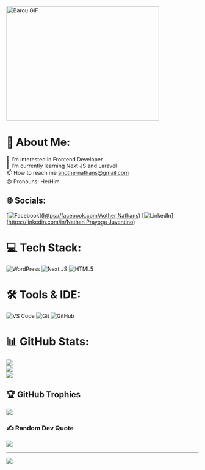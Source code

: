 <img src="https://media.tenor.com/qjpNv9xDZtYAAAAC/blue-lock-king-barou.gif" width="400" height="300" alt="Barou GIF">

# 💫 About Me:
👀 I’m interested in Frontend Developer<br>🌱 I’m currently learning Next JS and Laravel<br>📫 How to reach me anothernathans@gmail.com<br>😄 Pronouns: He/Him


## 🌐 Socials:
[![Facebook](https://img.shields.io/badge/Facebook-%231877F2.svg?logo=Facebook&logoColor=white)]([https://facebook.com/Aother Nathans](https://www.facebook.com/profile.php?id=100094172886408&mibextid=ZbWKwL)) [![LinkedIn](https://img.shields.io/badge/LinkedIn-%230077B5.svg?logo=linkedin&logoColor=white)]([https://linkedin.com/in/Nathan Prayoga Juventino](https://www.linkedin.com/in/nathan-prayoga-juventino-6972812a9?utm_source=share&utm_campaign=share_via&utm_content=profile&utm_medium=android_app)) 

# 💻 Tech Stack:
![WordPress](https://img.shields.io/badge/WordPress-%23117AC9.svg?style=for-the-badge&logo=WordPress&logoColor=white) ![Next JS](https://img.shields.io/badge/Next-black?style=for-the-badge&logo=next.js&logoColor=white) ![HTML5](https://img.shields.io/badge/html5-%23E34F26.svg?style=for-the-badge&logo=html5&logoColor=white)
# 🛠️ Tools & IDE:
![VS Code](https://img.shields.io/badge/Editor-VSCode-blue?style=flat&logo=visual-studio-code&logoColor=white)
![Git](https://img.shields.io/badge/Version%20Control-Git-orange?style=flat&logo=git&logoColor=white)
![GitHub](https://img.shields.io/badge/Platform-GitHub-black?style=flat&logo=github)
# 📊 GitHub Stats:
![](https://github-readme-stats.vercel.app/api?username=Nathscen&theme=react&hide_border=true&include_all_commits=false&count_private=false)<br/>
![](https://github-readme-streak-stats.herokuapp.com/?user=Nathscen&theme=react&hide_border=true)<br/>
![](https://github-readme-stats.vercel.app/api/top-langs/?username=Nathscen&theme=react&hide_border=true&include_all_commits=false&count_private=false&layout=compact)

## 🏆 GitHub Trophies
![](https://github-profile-trophy.vercel.app/?username=Nathscen&theme=react&no-frame=false&no-bg=true&margin-w=4)

### ✍️ Random Dev Quote
![](https://quotes-github-readme.vercel.app/api?type=horizontal&theme=radical)

---
[![](https://visitcount.itsvg.in/api?id=Nathscen&icon=10&color=13)](https://visitcount.itsvg.in)

<!-- Proudly created with GPRM ( https://gprm.itsvg.in ) -->
